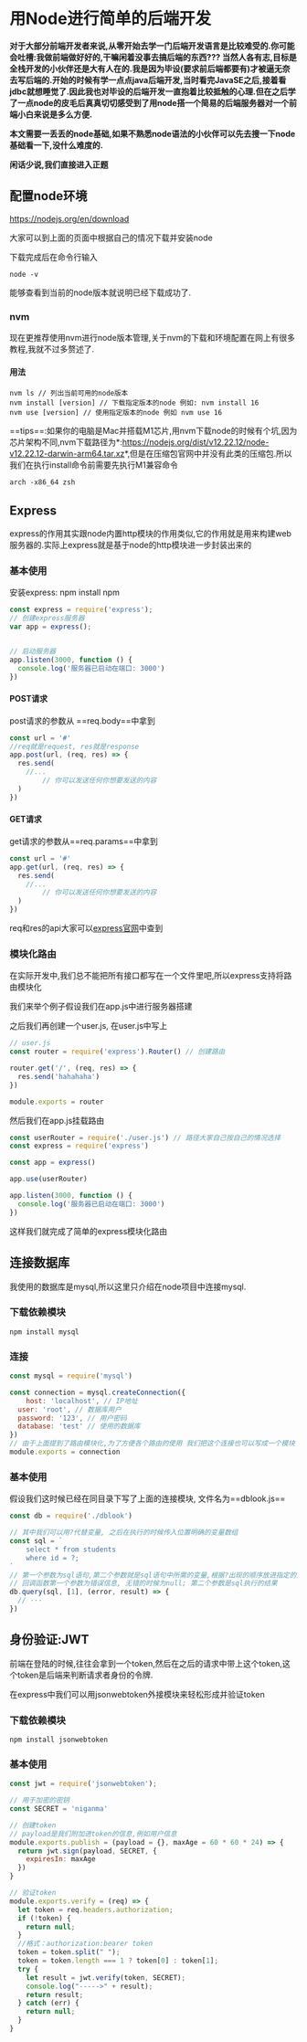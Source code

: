 # 用Node进行简单的后端开发



**对于大部分前端开发者来说,从零开始去学一门后端开发语言是比较难受的.你可能会吐槽:我做前端做好好的,干嘛闲着没事去搞后端的东西??? 当然人各有志,目标是全栈开发的小伙伴还是大有人在的.我是因为毕设(要求前后端都要有)才被逼无奈去写后端的.开始的时候有学一点点java后端开发,当时看完JavaSE之后,接着看jdbc就想睡觉了.因此我也对毕设的后端开发一直抱着比较抵触的心理.但在之后学了一点node的皮毛后真真切切感受到了用node搭一个简易的后端服务器对一个前端小白来说是多么方便.**

**本文需要一丢丢的node基础,如果不熟悉node语法的小伙伴可以先去搜一下node基础看一下,没什么难度的.**

**闲话少说,我们直接进入正题**

## 配置node环境

https://nodejs.org/en/download

大家可以到上面的页面中根据自己的情况下载并安装node

下载完成后在命令行输入

```shell
node -v
```

能够查看到当前的node版本就说明已经下载成功了.

### nvm

现在更推荐使用nvm进行node版本管理,关于nvm的下载和环境配置在网上有很多教程,我就不过多赘述了.

#### 用法

```shell
nvm ls // 列出当前可用的node版本
nvm install [version] // 下载指定版本的node 例如: nvm install 16
nvm use [version] // 使用指定版本的node 例如 nvm use 16
```

==tips==:如果你的电脑是Mac并搭载M1芯片,用nvm下载node的时候有个坑,因为芯片架构不同,nvm下载路径为*:<u>https://[nodejs](https://so.csdn.net/so/search?q=nodejs&spm=1001.2101.3001.7020).org/dist/v12.22.12/node-v12.22.12-darwin-arm64.tar.xz</u>*,但是在压缩包官网中并没有此类的压缩包.所以我们在执行install命令前需要先执行M1兼容命令

```shell
arch -x86_64 zsh
```

## Express

express的作用其实跟node内置http模块的作用类似,它的作用就是用来构建web服务器的.实际上express就是基于node的http模块进一步封装出来的

### 基本使用

安装express: npm install npm

```javascript
const express = require('express');
// 创建express服务器
var app = express();


// 启动服务器
app.listen(3000, function () {
  console.log('服务器已启动在端口: 3000')
})
```

#### POST请求

post请求的参数从 ==req.body==中拿到

```js
const url = '#'
//req就是request, res就是response
app.post(url, (req, res) => {
  res.send(
    //...
		// 你可以发送任何你想要发送的内容
  )
})
```

#### GET请求

get请求的参数从==req.params==中拿到

```js
const url = '#'
app.get(url, (req, res) => {
  res.send(
    //...
		// 你可以发送任何你想要发送的内容
  )
})
```

req和res的api大家可以[express官网](https://www.expressjs.com.cn/)中查到

### 模块化路由

在实际开发中,我们总不能把所有接口都写在一个文件里吧,所以express支持将路由模块化

我们来举个例子假设我们在app.js中进行服务器搭建

之后我们再创建一个user.js, 在user.js中写上

```js
// user.js
const router = require('express').Router() // 创建路由

router.get('/', (req, res) => {
  res.send('hahahaha')
})

module.exports = router
```

然后我们在app.js挂载路由

```js
const userRouter = require('./user.js') // 路径大家自己按自己的情况选择
const express = require('express')

const app = express()

app.use(userRouter)

app.listen(3000, function () {
  console.log('服务器已启动在端口: 3000')
})
```

这样我们就完成了简单的express模块化路由

## 连接数据库

我使用的数据库是mysql,所以这里只介绍在node项目中连接mysql.

### 下载依赖模块

```shell
npm install mysql
```

### 连接

```js
const mysql = require('mysql')

const connection = mysql.createConnection({
	host: 'localhost', // IP地址
  user: 'root', // 数据库用户
  password: '123', // 用户密码
  database: 'test' // 使用的数据库
})
// 由于上面提到了路由模块化,为了方便各个路由的使用 我们把这个连接也可以写成一个模块
module.exports = connection
```

### 基本使用

假设我们这时候已经在同目录下写了上面的连接模块, 文件名为==dblook.js==

```js
const db = require('./dblook')

// 其中我们可以用?代替变量, 之后在执行的时候传入位置明确的变量数组
const sql = `
	select * from students
	where id = ?;
`
// 第一个参数为sql语句,第二个参数就是sql语句中所需的变量,根据?出现的顺序放进指定的变量,第三个函数就是执行完成后触发的callback
// 回调函数第一个参数为错误信息, 无错的时候为null; 第二个参数是sql执行的结果
db.query(sql, [1], (error, result) => {
  // ···
})
```

## 身份验证:JWT

前端在登陆的时候,往往会拿到一个token,然后在之后的请求中带上这个token,这个token是后端来判断请求者身份的令牌.

在express中我们可以用jsonwebtoken外接模块来轻松形成并验证token

### 下载依赖模块

```shell
npm install jsonwebtoken
```

### 基本使用

```js
const jwt = require('jsonwebtoken');

// 用于加密的密钥
const SECRET = 'niganma'

// 创建token
// payload是我们附加进token的信息,例如用户信息
module.exports.publish = (payload = {}, maxAge = 60 * 60 * 24) => {
  return jwt.sign(payload, SECRET, {
    expiresIn: maxAge
  })
}

// 验证token
module.exports.verify = (req) => {
  let token = req.headers.authorization;
  if (!token) {
    return null;
  }
  //格式：authorization:bearer token
  token = token.split(" ");
  token = token.length === 1 ? token[0] : token[1];
  try {
    let result = jwt.verify(token, SECRET);
    console.log("----->" + result);
    return result;
  } catch (err) {
    return null;
  }
}

```

